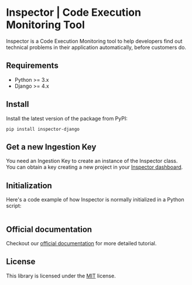 # Inspector | Code Execution Monitoring Tool

Inspector is a Code Execution Monitoring tool to help developers find out technical problems in their application automatically, before customers do.

## Requirements

- Python >= 3.x
- Django >= 4.x

## Install
Install the latest version of the package from PyPI:

```shell
pip install inspector-django
```

## Get a new Ingestion Key
You need an Ingestion Key to create an instance of the Inspector class.  
You can obtain a key creating a new project in your [Inspector dashboard](https://app.inspector.dev).

## Initialization
Here's a code example of how Inspector is normally initialized in a Python script:

```python

```

## Official documentation
Checkout our [official documentation](https://docs.inspector.dev/guides/python) for more detailed tutorial.

## License
This library is licensed under the [MIT](LICENSE) license.